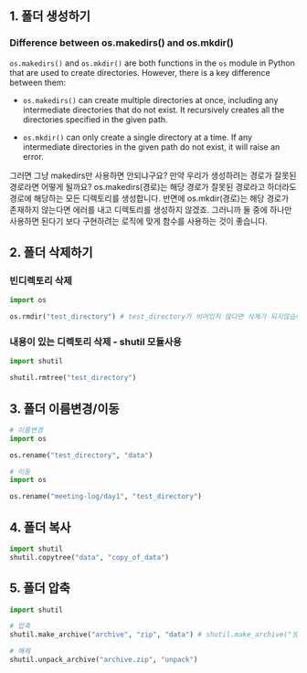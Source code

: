 ## 1. 폴더 생성하기

### Difference between os.makedirs() and os.mkdir()

`os.makedirs()` and `os.mkdir()` are both functions in the `os` module in Python that are used to create directories. However, there is a key difference between them:

- `os.makedirs()` can create multiple directories at once, including any intermediate directories that do not exist. It recursively creates all the directories specified in the given path.

- `os.mkdir()` can only create a single directory at a time. If any intermediate directories in the given path do not exist, it will raise an error.

그러면 그냥 makedirs만 사용하면 안되냐구요? 만약 우리가 생성하려는 경로가 잘못된 경로라면 어떻게 될까요? os.makedirs(경로)는 해당 경로가 잘못된 경로라고 하더라도 경로에 해당하는 모든 디렉토리를 생성합니다. 반면에 os.mkdir(경로)는 해당 경로가 존재하지 않는다면 에러를 내고 디렉토리를 생성하지 않겠죠. 그러니까 둘 중에 하나만 사용하면 된다기 보다 구현하려는 로직에 맞게 함수를 사용하는 것이 좋습니다.

## 2. 폴더 삭제하기

### 빈디렉토리 삭제

```python
import os

os.rmdir("test_directory") # test_directory가 비어있지 않다면 삭제가 되지않습니다.
```

### 내용이 있는 디렉토리 삭제 - shutil 모듈사용

```python
import shutil

shutil.rmtree("test_directory")
```
## 3. 폴더 이름변경/이동

```python
# 이름변경
import os

os.rename("test_directory", "data")

# 이동
import os

os.rename("meeting-log/day1", "test_directory")

```

## 4. 폴더 복사

```python
import shutil
shutil.copytree("data", "copy_of_data")
```

## 5. 폴더 압축

```python
import shutil

# 압축
shutil.make_archive("archive", "zip", "data") # shutil.make_archive("생성되는 압축 파일 이름", "zip", "압축 대상 폴더")

# 해제
shutil.unpack_archive("archive.zip", "unpack")

```